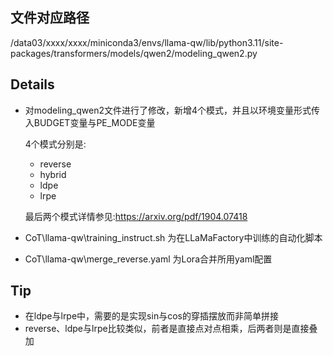 ## 文件对应路径
/data03/xxxx/xxxx/miniconda3/envs/llama-qw/lib/python3.11/site-packages/transformers/models/qwen2/modeling_qwen2.py

## Details
- 对modeling_qwen2文件进行了修改，新增4个模式，并且以环境变量形式传入BUDGET变量与PE_MODE变量
    
    4个模式分别是:
    - reverse
    - hybrid
    - ldpe
    - lrpe
  
    最后两个模式详情参见:https://arxiv.org/pdf/1904.07418
- CoT\llama-qw\training_instruct.sh 为在LLaMaFactory中训练的自动化脚本
- CoT\llama-qw\merge_reverse.yaml 为Lora合并所用yaml配置
## Tip
- 在ldpe与lrpe中，需要的是实现sin与cos的穿插摆放而非简单拼接
- reverse、ldpe与lrpe比较类似，前者是直接点对点相乘，后两者则是直接叠加
  
